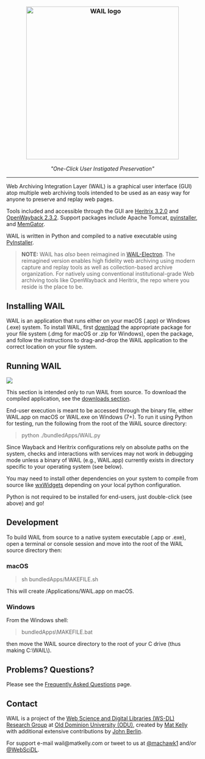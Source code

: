 <h3 align="center">
 <a href="http://github.com/machawk1/wail"><img src="https://cdn.rawgit.com/machawk1/wail/osagnostic/images/wail-blue-500.png" alt="WAIL logo" width="400" alt="Web Archiving Integration Layer (WAIL) logo" /></a></h3>
<p align="center" style="font-weight: normal;"><em>"One-Click User Instigated Preservation"</em></p>
<hr style="height: 1px; border: none;" />

Web Archiving Integration Layer (WAIL) is a graphical user interface (GUI) atop multiple web archiving tools intended to be used as an easy way for anyone to preserve and replay web pages.

Tools included and accessible through the GUI are <a href="https://github.com/internetarchive/heritrix3">Heritrix 3.2.0</a> and <a href="https://github.com/iipc/openwayback">OpenWayback 2.3.2</a>. Support packages include Apache Tomcat, <a href="https://github.com/pyinstaller/pyinstaller/">pyinstaller</a>, and <a href="https://github.com/oduwsdl/memgator">MemGator</a>.

WAIL is written in Python and compiled to a native executable using <a href="http://www.pyinstaller.org/">PyInstaller</a>.

<blockquote>
 <b>NOTE:</b> WAIL has <em>also</em> been reimagined in <a href="https://github.com/n0tan3rd/wail">WAIL-Electron</a>. The reimagined version enables high fidelity web archiving using modern capture and replay tools as well as collection-based archive organization. For natively using conventional institutional-grade Web archiving tools like OpenWayback and Heritrix, the repo where you reside is the place to be.
</blockquote>

<h2>Installing WAIL</h2>

WAIL is an application that runs either on your macOS (.app) or Windows (.exe) system. To install WAIL, first <a href="http://machawk1.github.io/wail/#download">download</a> the appropriate package for your file system (.dmg for macOS or .zip for Windows), open the package, and follow the instructions to drag-and-drop the WAIL application to the correct location on your file system.

<h2>Running WAIL</h2>

<img src="https://github.com/machawk1/wail/blob/osagnostic/images/screenshot_mac_20180205.png">

This section is intended only to run WAIL from source. To download the compiled application, see the <a href="http://machawk1.github.io/wail/#download">downloads section</a>.

End-user execution is meant to be accessed through the binary file, either WAIL.app on macOS or WAIL.exe on Windows (7+).
To run it using Python for testing, run the following from the root of the WAIL source directory:
<blockquote>python ./bundledApps/WAIL.py</blockquote>

Since Wayback and Heritrix configurations rely on absolute paths on the system, checks and interactions with services may not work in debugging mode unless a binary of WAIL (e.g., WAIL.app) currently exists in directory specific to your operating system (see below).

You may need to install other dependencies on your system to compile from source like <a href="http://www.wxwidgets.org/">wxWidgets</a> depending on your local python configuration.

Python is not required to be installed for end-users, just double-click (see above) and go!

<h2>Development</h2>
To build WAIL from source to a native system executable (.app or .exe), open a terminal or console session and move into the root of the WAIL source directory then:
<h3>macOS</h3>
<blockquote>sh bundledApps/MAKEFILE.sh</blockquote>
This will create /Applications/WAIL.app on macOS.

<h3>Windows</h3>
From the Windows shell:
<blockquote>bundledApps\MAKEFILE.bat</blockquote>
then move the WAIL source directory to the root of your C drive (thus making C:\WAIL\).

<h2>Problems? Questions?</h2>
<p>Please see the <a href="https://github.com/machawk1/wail/wiki/FAQ">Frequently Asked Questions</a> page.</p>

<h2>Contact</h2>
<p>WAIL is a project of the <a href="https://ws-dl.cs.odu.edu/">Web Science and Digital Libraries (WS-DL) Research Group</a> at <a href="https://odu.edu/">Old Dominion University (ODU)</a>, created by <a href="https://www.cs.odu.edu/~mkelly/">Mat Kelly</a> with additional extensive contributions by <a href="https://github.com/n0tan3rd">John Berlin</a>.</p>

<p>For support e-mail wail@matkelly.com or tweet to us at <a href="https://twitter.com/machawk1">@machawk1</a> and/or <a href="https://twitter.com/WebSciDL">@WebSciDL</a>.</p>
